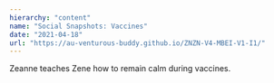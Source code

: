 ```yaml
---
hierarchy: "content"
name: "Social Snapshots: Vaccines"
date: "2021-04-18"
url: "https://au-venturous-buddy.github.io/ZNZN-V4-MBEI-V1-I1/"
---
```


Zeanne teaches Zene how to remain calm during vaccines.